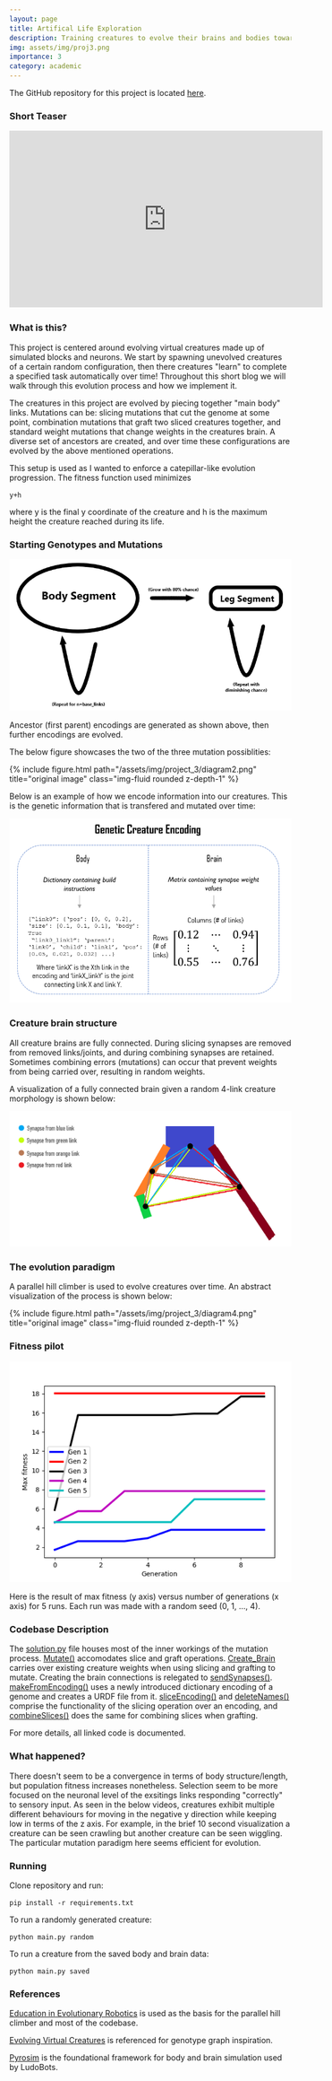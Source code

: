 ```yaml
---
layout: page
title: Artifical Life Exploration
description: Training creatures to evolve their brains and bodies towards a fitness goal.
img: assets/img/proj3.png
importance: 3
category: academic
---
```


The GitHub repository for this project is located [here](https://github.com/WHDaniels/Artifical-Life-Exploration).

### Short Teaser
<iframe width="560" height="315" src="https://www.youtube.com/embed/ly3jJqFNsN0" title="YouTube video player" frameborder="0" allow="accelerometer; autoplay; clipboard-write; encrypted-media; gyroscope; picture-in-picture; web-share" allowfullscreen></iframe>
<br>

### What is this?
This project is centered around evolving virtual creatures made up of simulated blocks and neurons. We start by spawning unevolved creatures of a certain random configuration, then there creatures "learn" to complete a specified task automatically over time! Throughout this short blog we will walk through this evolution process and how we implement it.

The creatures in this project are evolved by piecing together "main body" links. Mutations can be: slicing mutations that cut the genome at some point, combination mutations that graft two sliced creatures together, and standard weight mutations that change weights in the creatures brain. A diverse set of ancestors are created, and over time these configurations are evolved by the above mentioned operations.

This setup is used as I wanted to enforce a catepillar-like evolution progression. The fitness function used minimizes 
```
y+h
```
where y is the final y coordinate of the creature and h is the maximum height the creature reached during its life.

### Starting Genotypes and Mutations
![Genotype graph](/assets/img/project_3/diagram1.png)

Ancestor (first parent) encodings are generated as shown above, then further encodings are evolved. 

The below figure showcases the two of the three mutation possiblities:

<div class="row">
    <div class="col-sm mt-3 mt-md-0">
        {% include figure.html path="/assets/img/project_3/diagram2.png" title="original image" class="img-fluid rounded z-depth-1" %}
    </div>
</div>
<div class="caption">
</div>

Below is an example of how we encode information into our creatures. This is the genetic information that is transfered and mutated over time:

![Genetic information graph](/assets/img/project_3/diagram5.png)

### Creature brain structure
All creature brains are fully connected. During slicing synapses are removed from removed links/joints, and during combining synapses are retained. Sometimes combining errors (mutations) can occur that prevent weights from being carried over, resulting in random weights.

A visualization of a fully connected brain given a random 4-link creature morphology is shown below:

![Brain graph](/assets/img/project_3/diagram3.png)

### The evolution paradigm

A parallel hill climber is used to evolve creatures over time. An abstract visualization of the process is shown below:

<div class="row">
    <div class="col-sm mt-3 mt-md-0">
        {% include figure.html path="/assets/img/project_3/diagram4.png" title="original image" class="img-fluid rounded z-depth-1" %}
    </div>
</div>
<div class="caption">
</div>

### Fitness pilot
![Mutation graph](/assets/img/project_3/fitness.png)

Here is the result of max fitness (y axis) versus number of generations (x axis) for 5 runs. Each run was made with a random seed (0, 1, ..., 4).

### Codebase Description 
The [solution.py](https://github.com/WHDaniels/Artifical-Life-Exploration/blob/main/solution.py) file houses most of the inner workings of the mutation process. [Mutate()](https://github.com/WHDaniels/Artifical-Life-Exploration/blob/main/solution.py#L37) accomodates slice and graft operations. [Create_Brain](https://github.com/WHDaniels/Artifical-Life-Exploration/blob/main/solution.py#L80) carries over existing creature weights when using slicing and grafting to mutate. Creating the brain connections is relegated to [sendSynapses()](https://github.com/WHDaniels/Artifical-Life-Exploration/blob/main/solution.py#L113). [makeFromEncoding()](solution.py#L129) uses a newly introduced dictionary encoding of a genome and creates a URDF file from it. [sliceEncoding()](https://github.com/WHDaniels/Artifical-Life-Exploration/blob/main/solution.py#L150) and [deleteNames()](https://github.com/WHDaniels/Artifical-Life-Exploration/blob/main/solution.py#L167) comprise the functionality of the slicing operation over an encoding, and [combineSlices()](https://github.com/WHDaniels/Artifical-Life-Exploration/blob/main/solution.py#L191) does the same for combining slices when grafting.

For more details, all linked code is documented.

### What happened?
There doesn't seem to be a convergence in terms of body structure/length, but population fitness increases nonetheless.  Selection seem to be more focused on the neuronal level of the exsitings links responding "correctly" to sensory input. As seen in the below videos, creatures exhibit multiple different behaviours for moving in the negative y direction while keeping low in terms of the z axis. For example, in the brief 10 second visualization a creature can be seen crawling but another creature can be seen wiggling. The particular mutation paradigm here seems efficient for evolution.

### Running
Clone repository and run:

```
pip install -r requirements.txt
```


To run a randomly generated creature:
```
python main.py random
```

To run a creature from the saved body and brain data:
```
python main.py saved
```

### References
[Education in Evolutionary Robotics](https://www.reddit.com/r/ludobots/) is used as the basis for the parallel hill climber and most of the codebase.

[Evolving Virtual Creatures](https://www.karlsims.com/papers/siggraph94.pdf) is referenced for genotype graph inspiration.

[Pyrosim](https://ccappelle.github.io/pyrosim/) is the foundational framework for body and brain simulation used by LudoBots.